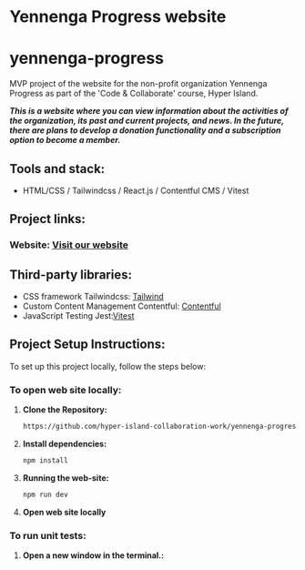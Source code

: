 # Yennenga Progress website

# yennenga-progress

MVP project of the website for the non-profit organization Yennenga Progress as part of the 'Code & Collaborate' course, Hyper Island.

***This is a website where you can view information about the activities of the organization, its past and current projects, and news. In the future, there are plans to develop a donation functionality and a subscription option to become a member.***

## Tools and stack: 
* HTML/CSS / Tailwindcss / React.js / Contentful CMS / Vitest

## Project links:
### Website: [Visit our website](https://yennengaprogress.netlify.app/)

## Third-party libraries:
* CSS framework Tailwindcss: [Tailwind](https://tailwindcss.com/)
* Custom Content Management Contentful: [Contentful](https://www.contentful.com/get-started/)
* JavaScript Testing Jest:[Vitest](https://vitest.dev/guide/)


## Project Setup Instructions:
To set up this project locally, follow the steps below:

### To open web site locally:

1. **Clone the Repository:**

    ```bash
    https://github.com/hyper-island-collaboration-work/yennenga-progress-group-3.git
    ```

2. **Install dependencies:**

    ```bash
    npm install
    ```
3. **Running the web-site:**

    ```bash
    npm run dev
    ```    

4. **Open web site locally**

### To run unit tests:

1. **Open a new window in the terminal.:**
